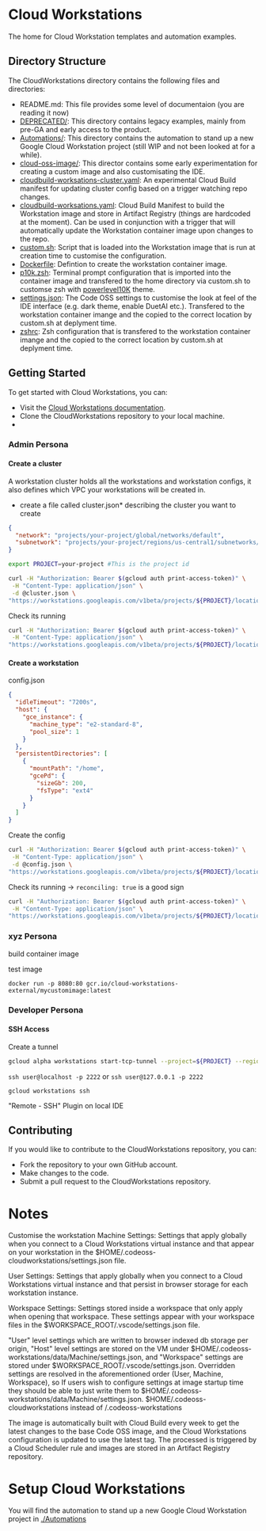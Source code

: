 # Cloud Workstations

The home for Cloud Workstation templates and automation examples. 


## Directory Structure
The CloudWorkstations directory contains the following files and directories:

* README.md: This file provides some level of documentaion (you are reading it now)
* [DEPRECATED/](./DEPRECATED/): This directory contains legacy examples, mainly from pre-GA and early access to the product.
* [Automations/](./Automation/): This directory contains the automation to stand up a new Google Cloud Workstation project (still WIP and not been looked at for a while).
* [cloud-oss-image/](./cloud-oss-image/): This director contains some early experimentation for creating a custom image and also customisating the IDE.
* [cloudbuild-worksations-cluster.yaml](./cloudbuild-workstation-cluster.yaml): An experimental Cloud Build manifest for updating cluster config based on a trigger watching repo changes.
* [cloudbuild-worksations.yaml](./cloudbuild-workstations.yaml): Cloud Build Manifest to build the Workstation image and store in Artifact Registry (things are hardcoded at the moment). Can be used in conjunction with a trigger that will automatically update the Workstation container image upon changes to the repo.
* [custom.sh](./custom.sh): Script that is loaded into the Workstation image that is run at creation time to customise the configuration.
* [Dockerfile](./Dockerfile): Defintion to create the workstation container image.
* [p10k.zsh](./p10k.zsh): Terminal prompt configuration that is imported into the container image and transfered to the home directory via custom.sh to customse zsh with [powerlevel10K](https://github.com/romkatv/powerlevel10k) theme.
* [settings.json](./settings.json): The Code OSS settings to customise the look at feel of the IDE interface (e.g. dark theme, enable DuetAI etc.). Transfered to the workstation container imange and the copied to the correct location by custom.sh at deplyment time.
* [zshrc](./zshrc): Zsh configuration that is transfered to the workstation container imange and the copied to the correct location by custom.sh at deplyment time.


## Getting Started
To get started with Cloud Workstations, you can:
* Visit the [Cloud Workstations documentation](https://cloud.google.com/workstations/docs/).
* Clone the CloudWorkstations repository to your local machine.
* <insert instructions here>

### Admin Persona

#### Create a cluster
A workstation cluster holds all the workstations and workstation configs, it also defines which VPC your workstations will be created in. 
* create a file called cluster.json* describing the cluster you want to create 

```json
{
  "network": "projects/your-project/global/networks/default",
  "subnetwork": "projects/your-project/regions/us-central1/subnetworks/default"
}
```

```bash
export PROJECT=your-project #This is the project id
```

```bash
curl -H "Authorization: Bearer $(gcloud auth print-access-token)" \
 -H "Content-Type: application/json" \
 -d @cluster.json \
"https://workstations.googleapis.com/v1beta/projects/${PROJECT}/locations/us-central1/workstationClusters?workstation_cluster_id=my-cluster"
```

Check its running

```bash
curl -H "Authorization: Bearer $(gcloud auth print-access-token)" \
 -H "Content-Type: application/json" \
"https://workstations.googleapis.com/v1beta/projects/${PROJECT}/locations/us-central1/workstationClusters/my-cluster"

```
#### Create a workstation

config.json
```json
{
  "idleTimeout": "7200s",
  "host": {
    "gce_instance": {
      "machine_type": "e2-standard-8",
      "pool_size": 1
    }
  },
  "persistentDirectories": [
    {
      "mountPath": "/home",
      "gcePd": {
        "sizeGb": 200,
        "fsType": "ext4"
      }
    }
  ]
}
```

Create the config
```bash
curl -H "Authorization: Bearer $(gcloud auth print-access-token)" \
 -H "Content-Type: application/json" \
 -d @config.json \
"https://workstations.googleapis.com/v1beta/projects/${PROJECT}/locations/us-central1/workstationClusters/my-cluster/workstationConfigs?workstation_config_id=my-config"

```

Check its running -> `reconciling: true` is a good sign
```bash
curl -H "Authorization: Bearer $(gcloud auth print-access-token)" \
 -H "Content-Type: application/json" \
"https://workstations.googleapis.com/v1beta/projects/${PROJECT}/locations/us-central1/workstationClusters/my-cluster/workstationConfigs/my-config"

```

### xyz Persona

build container image

test image

`docker run -p 8080:80 gcr.io/cloud-workstations-external/mycustomimage:latest`


### Developer Persona

#### SSH Access

Create a tunnel 
```bash
gcloud alpha workstations start-tcp-tunnel --project=${PROJECT} --region=us-central1 --cluster=my-cluster --config=my-config my-workstation 22 --local-host-port=:2222

```

`ssh user@localhost -p 2222` or `ssh user@127.0.0.1 -p 2222`

`gcloud workstations ssh`

"Remote - SSH" Plugin on local IDE


## Contributing
If you would like to contribute to the CloudWorkstations repository, you can:

* Fork the repository to your own GitHub account.
* Make changes to the code.
* Submit a pull request to the CloudWorkstations repository.



# Notes
Customise the workstation
Machine Settings: Settings that apply globally when you connect to a Cloud Workstations virtual instance and that appear on your workstation in the $HOME/.codeoss-cloudworkstations/settings.json file.

User Settings: Settings that apply globally when you connect to a Cloud Workstations virtual instance and that persist in browser storage for each workstation instance.

Workspace Settings: Settings stored inside a workspace that only apply when opening that workspace. These settings appear with your workspace files in the $WORKSPACE_ROOT/.vscode/settings.json file.

"User" level settings which are written to browser indexed db storage per origin, "Host" level settings are stored on the VM under $HOME/.codeoss-workstations/data/Machine/settings.json, and "Workspace" settings are stored under $WORKSPACE_ROOT/.vscode/settings.json. Overridden settings are resolved in the aforementioned order (User, Machine, Workspace), so If users wish to configure settings at image startup time they should be able to just write them to $HOME/.codeoss-workstations/data/Machine/settings.json.
$HOME/.codeoss-cloudworkstations instead of /.codeoss-workstations




The image is automatically built with Cloud Build every week to get the latest changes to the base Code OSS image, and the Cloud Workstations configuration is updated to use the latest tag. The processed is triggered by a Cloud Scheduler rule and images are stored in an Artifact Registry repository.

# Setup Cloud Workstations
You will find the automation to stand up a new Google Cloud Workstation project in [./Automations](./Automation/tf/)